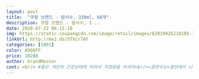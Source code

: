 ```yaml
---
layout: post 
title:  "쿠팡 브랜드 - 탐사수, 330ml, 60개" 
description: 쿠팡 브랜드 - 탐사수, 3 ..
date: 2020-07-22 06:15:10 
img: https://static.coupangcdn.com/image/retail/images/82919926218185-7d6be597-6e32-451d-a46a-1c00344d8a52.jpg 
linkUrl: http://me2.do/5TXcr7AY 
categories: [1001] 
color: A566FF 
price: 10280 
author: brandMaster 
cont: <br/> #물은 개인의 건강상태에 따라서 적정량을 마셔야<br/><광천수는>광천에서 나는 물로 칼슘 칼륨 마그네슘 등의 미네랄이 미량 함유되어 있습니다 미네랄은 우리몸을 구성하는 중요한 물질로 물과 음식을 통해 섭취해야합니다 뼈구성 산소운반 성장과 유지를 돕는 미네랄은 함량에 따라 물맛을 변화시킵니다<br/><물 부족시 증상>손톱이 갈라지고 깨집니다 침 분비가 적고 입안이 건조하며 소변량이 적고 색이 짙고 딱딱한 변을 봅니다 주름과 눈 밑꺼짐이 생깁니다 연골이 약해지고 통증이 있습니다<br/><물의 하루 권장 섭취량은>본인 체중x30ml <60Kg>일 경우에는 60x 30 은<br/><보리차 와 현미차를>제외한 차들외에는<이뇨작용과 카페인>때문에 <물 대용으로는>적합하지 않습니다>이뇨작용결명자차,녹차,옥수수수염차,헛개나무차,메밀차 카페인녹차,둥글레차<br/><해양심층수는>햇빛이 도달하지 않는 수심이 깊은곳의 바닷물을 말합니다 2도씨 이하 차가운 온도와 깊은 수심 덕분에 유기물이나 오염물질의 유입이 없어 청정성이 뛰어납니다 또한 미네랄과 질소 인 규소 같은 무기영양염류가 풍부하게 함유돼 있습니다 시중에 유통되는 해양심층수는 염분을 제거해 짠맛이 나지않습니다<br/>(주)화인바이오<br/>(콱! 물러가라 코로나)<br/>6월.<br/>.<br/>생수 다 먹었네요<br/>물 하루에 적어도 2리터 먹어야한대요<br/>물이 부드럽네요?<br/>본인 스스로 구매... <br/>솔직 후기에요<br/>생수 다마시고 한 손에 움켜쥐고 콱 움켜 쥐면서<br/>신기하네요.<br/>.<br/>물 속 영양분 배율이 이리 중요한지 새삼 느껴요<br/>앞 구매한 몽베스트 물병보다 더 가벼운 재질의 병이네요<br/> 
---
```

 